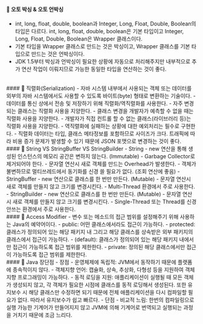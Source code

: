#### 🎃 오토 박싱 & 오토 언박싱
- int, long, float, double, boolean과 Integer, Long, Float, Double, Boolean의 타입은 다르다. int, long, float, double, boolean은 기본 타입이고 Integer, Long, Float, Double, Boolean은 Wrapper 클래스이다.
- 기본 타입을 Wrapper 클래스로 만드는 것은 박싱이고, Wrapper 클래스를 기본 타입으로 만드는 것은 언박싱이다.
- JDK 1.5부터 박싱과 언박싱이 필요한 상황에 자동으로 처리해주지만 내부적으로 추가 연산 작업이 이뤄지므로 가능한 동일한 타입을 연산하는 것이 좋다.
<br>
#### 🎃 직렬화(Serialization)
- 자바 시스템 내부에서 사용되는 객체 또는 데이터를 외부의 자바 시스템에서도 사용할 수 있도록 바이트(byte) 형태로 변환하는 기술이다.
- 데이터를 통신 상에서 전송 및 저장하기 위해 직렬화/역직렬화를 사용한다.
- 자주 변경되는 클래스는 직렬화 사용을 지양한다.
- 클래스 변경을 개발자가 예측할 수 없을 때는 직렬화 사용을 지양한다.
- 개발자가 직접 컨트롤 할 수 없는 클래스(라이브러리 등)는 직렬화 사용을 지양한다.
- 역직렬화에 실패하는 상황에 대한 예외처리는 필수로 구현한다.
- 직렬화 데이터는 타입, 클래스 메타정보를 포함하므로 사이즈가 크다. 트래픽에 따라 비용 증가 문제가 발생할 수 있기 때문에 JSON 포맷으로 변경하는 것이 좋다.
<br>
#### 🎃 String VS StringBuffer VS StringBuilder
- String
	- new 연산을 통해 생성된 인스턴스의 메모리 공간은 변하지 않는다. (Immutable)
	- Garbage Collector로 제거되어야 한다.
	- 문자열 연산시 새로 객체를 만드는 Overhead가 발생한다.
	- 객체가 불변하므로 멀티쓰레드에서 동기화를 신경 쓸 필요가 없다. (조회 연산에 좋음)
- StringBuffer
	- new 연산으로 클래스를 한 번만 만든다. (Mutable)
	- 문자열 연산시 새로 객체를 만들지 않고 크기를 변경시킨다.
	- Multi-Thread 환경에서 주로 사용한다.
- StringBuilder
	- new 연산으로 클래스를 한 번만 만든다. (Mutable)
	- 문자열 연산시 새로 객체를 만들지 않고 크기를 변경시킨다.
	- Single-Thread 또는 Thread를 신경 안쓰는 환경에서 주로 사용한다.
<br>
#### 🎃 Access Modifier
- 변수 또는 메소드의 접근 범위를 설정해주기 위해 사용하는 Java의 예약어이다.
- public: 어떤 클래스에서라도 접근이 가능하다.
- protected: 클래스가 정의되어 있는 해당 패키지 내 그리고 해당 클래스를 상속받은 외부 패키지의 클래스에서 접근이 가능하다.
- (default): 클래스가 정의되어 있는 해당 패키지 내에서만 접근이 가능하도록 접근 범위를 제한한다.
- private: 정의된 해당 클래스에서만 접근이 가능하도록 접근 범위를 제한한다.
<br>
#### 🎃 Java 장단점
- 장점
    - 운영체제에 독립적: JVM에서 동작하기 때문에 플랫폼에 종속적이지 않다.
    - 객체지향 언어: 캡슐화, 상속, 추상화, 다형성 등을 지원하여 객체 지향 프로그래밍이 가능하다.
    - 동적 로딩을 지원: 애플리케이션이 실행될 때 모든 객체가 생성되지 않고, 각 객체가 필요한 시점에 클래스를 동적 로딩해서 생성된다. 또한 유지보수 시 해당 클래스만 수정하면 되기 때문에 전체 애플리케이션을 다시 컴파일할 필요가 없다. 따라서 유지보수가 쉽고 빠르다.
- 단점
    - 비교적 느림: 한번의 컴파일링으로 실행 가능한 기계어가 만들어지지 않고 JVM에 의해 기계어로 번역되고 실행되는 과정을 거치기 때문에 조금 느리다.
<br>